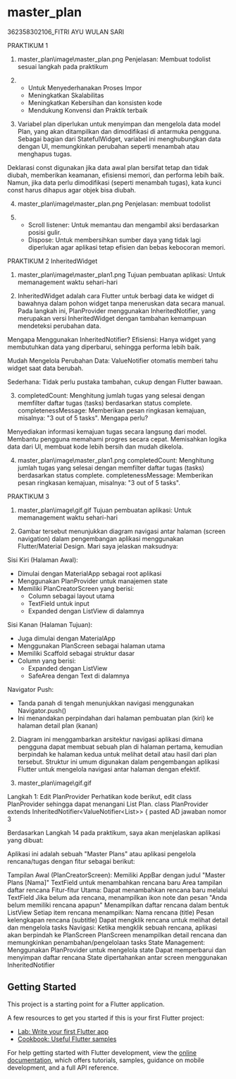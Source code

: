 # master_plan

362358302106_FITRI AYU WULAN SARI

PRAKTIKUM 1

1. master_plan\image\master_plan.png
Penjelasan: Membuat todolist sesuai langkah pada praktikum

2. - Untuk Menyederhanakan Proses Impor
   - Meningkatkan Skalabilitas
   - Meningkatkan Kebersihan dan konsisten kode
   - Mendukung Konvensi dan Praktik terbaik

3. Variabel plan diperlukan untuk menyimpan dan mengelola data model Plan, yang akan ditampilkan dan dimodifikasi di antarmuka pengguna. Sebagai bagian dari StatefulWidget, variabel ini menghubungkan data dengan UI, memungkinkan perubahan seperti menambah atau menghapus tugas.

Deklarasi const digunakan jika data awal plan bersifat tetap dan tidak diubah, memberikan keamanan, efisiensi memori, dan performa lebih baik. Namun, jika data perlu dimodifikasi (seperti menambah tugas), kata kunci const harus dihapus agar objek bisa diubah.

4. master_plan\image\master_plan.png
Penjelasan: membuat todolist

5.  - Scroll listener: Untuk memantau dan mengambil aksi berdasarkan posisi gulir.
    - Dispose: Untuk membersihkan sumber daya yang tidak lagi diperlukan agar aplikasi tetap efisien dan bebas kebocoran memori.


PRAKTIKUM 2 InheritedWidget

1. master_plan\image\master_plan1.png
Tujuan pembuatan aplikasi: Untuk memanagement waktu sehari-hari

2. InheritedWidget adalah cara Flutter untuk berbagi data ke widget di bawahnya dalam pohon widget tanpa meneruskan data secara manual. Pada langkah ini, PlanProvider menggunakan InheritedNotifier, yang merupakan versi InheritedWidget dengan tambahan kemampuan mendeteksi perubahan data.

Mengapa Menggunakan InheritedNotifier?
Efisiensi:
Hanya widget yang membutuhkan data yang diperbarui, sehingga performa lebih baik.

Mudah Mengelola Perubahan Data:
ValueNotifier<Plan> otomatis memberi tahu widget saat data berubah.

Sederhana:
Tidak perlu pustaka tambahan, cukup dengan Flutter bawaan.

3. completedCount: Menghitung jumlah tugas yang selesai dengan memfilter daftar tugas (tasks) berdasarkan status complete.
completenessMessage: Memberikan pesan ringkasan kemajuan, misalnya: "3 out of 5 tasks".
Mengapa perlu?

Menyediakan informasi kemajuan tugas secara langsung dari model.
Membantu pengguna memahami progres secara cepat.
Memisahkan logika data dari UI, membuat kode lebih bersih dan mudah dikelola.

4. master_plan\image\master_plan1.png
completedCount: Menghitung jumlah tugas yang selesai dengan memfilter daftar tugas (tasks) berdasarkan status complete.
completenessMessage: Memberikan pesan ringkasan kemajuan, misalnya: "3 out of 5 tasks".

PRAKTIKUM 3
1. master_plan\image\gif.gif
Tujuan pembuatan aplikasi: Untuk memanagement waktu sehari-hari

2. Gambar tersebut menunjukkan diagram navigasi antar halaman (screen navigation) dalam pengembangan aplikasi menggunakan Flutter/Material Design. Mari saya jelaskan maksudnya:

Sisi Kiri (Halaman Awal):
- Dimulai dengan MaterialApp sebagai root aplikasi
- Menggunakan PlanProvider untuk manajemen state
- Memiliki PlanCreatorScreen yang berisi:
  - Column sebagai layout utama
  - TextField untuk input
  - Expanded dengan ListView di dalamnya

Sisi Kanan (Halaman Tujuan):
- Juga dimulai dengan MaterialApp
- Menggunakan PlanScreen sebagai halaman utama
- Memiliki Scaffold sebagai struktur dasar
- Column yang berisi:
  - Expanded dengan ListView
  - SafeArea dengan Text di dalamnya

Navigator Push:
- Tanda panah di tengah menunjukkan navigasi menggunakan Navigator.push()
- Ini menandakan perpindahan dari halaman pembuatan plan (kiri) ke halaman detail plan (kanan)

2. Diagram ini menggambarkan arsitektur navigasi aplikasi dimana pengguna dapat membuat sebuah plan di halaman pertama, kemudian berpindah ke halaman kedua untuk melihat detail atau hasil dari plan tersebut. Struktur ini umum digunakan dalam pengembangan aplikasi Flutter untuk mengelola navigasi antar halaman dengan efektif.

3. master_plan\image\gif.gif

Langkah 1: Edit PlanProvider Perhatikan kode berikut, edit class PlanProvider sehingga dapat menangani List Plan. class PlanProvider extends InheritedNotifier<ValueNotifier<List<Plan>>> {
pasted
AD
jawaban nomor 3

Berdasarkan Langkah 14 pada praktikum, saya akan menjelaskan aplikasi yang dibuat:

Aplikasi ini adalah sebuah "Master Plans" atau aplikasi pengelola rencana/tugas dengan fitur sebagai berikut:

Tampilan Awal (PlanCreatorScreen):
Memiliki AppBar dengan judul "Master Plans [Nama]"
TextField untuk menambahkan rencana baru
Area tampilan daftar rencana
Fitur-fitur Utama:
Dapat menambahkan rencana baru melalui TextField
Jika belum ada rencana, menampilkan ikon note dan pesan "Anda belum memiliki rencana apapun"
Menampilkan daftar rencana dalam bentuk ListView
Setiap item rencana menampilkan:
Nama rencana (title)
Pesan kelengkapan rencana (subtitle)
Dapat mengklik rencana untuk melihat detail dan mengelola tasks
Navigasi:
Ketika mengklik sebuah rencana, aplikasi akan berpindah ke PlanScreen
PlanScreen menampilkan detail rencana dan memungkinkan penambahan/pengelolaan tasks
State Management:
Menggunakan PlanProvider untuk mengelola state
Dapat memperbarui dan menyimpan daftar rencana
State dipertahankan antar screen menggunakan InheritedNotifier

## Getting Started

This project is a starting point for a Flutter application.

A few resources to get you started if this is your first Flutter project:

- [Lab: Write your first Flutter app](https://docs.flutter.dev/get-started/codelab)
- [Cookbook: Useful Flutter samples](https://docs.flutter.dev/cookbook)

For help getting started with Flutter development, view the
[online documentation](https://docs.flutter.dev/), which offers tutorials,
samples, guidance on mobile development, and a full API reference.
